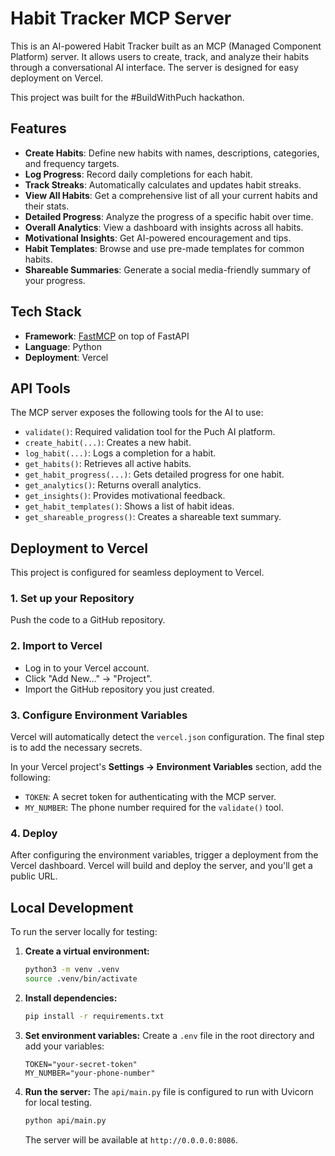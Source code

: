 # Habit Tracker MCP Server

This is an AI-powered Habit Tracker built as an MCP (Managed Component Platform) server. It allows users to create, track, and analyze their habits through a conversational AI interface. The server is designed for easy deployment on Vercel.

This project was built for the #BuildWithPuch hackathon.

## Features

- **Create Habits**: Define new habits with names, descriptions, categories, and frequency targets.
- **Log Progress**: Record daily completions for each habit.
- **Track Streaks**: Automatically calculates and updates habit streaks.
- **View All Habits**: Get a comprehensive list of all your current habits and their stats.
- **Detailed Progress**: Analyze the progress of a specific habit over time.
- **Overall Analytics**: View a dashboard with insights across all habits.
- **Motivational Insights**: Get AI-powered encouragement and tips.
- **Habit Templates**: Browse and use pre-made templates for common habits.
- **Shareable Summaries**: Generate a social media-friendly summary of your progress.

## Tech Stack

- **Framework**: [FastMCP](https://github.com/puch-project/fastmcp) on top of FastAPI
- **Language**: Python
- **Deployment**: Vercel

## API Tools

The MCP server exposes the following tools for the AI to use:

- `validate()`: Required validation tool for the Puch AI platform.
- `create_habit(...)`: Creates a new habit.
- `log_habit(...)`: Logs a completion for a habit.
- `get_habits()`: Retrieves all active habits.
- `get_habit_progress(...)`: Gets detailed progress for one habit.
- `get_analytics()`: Returns overall analytics.
- `get_insights()`: Provides motivational feedback.
- `get_habit_templates()`: Shows a list of habit ideas.
- `get_shareable_progress()`: Creates a shareable text summary.

## Deployment to Vercel

This project is configured for seamless deployment to Vercel.

### 1. Set up your Repository

Push the code to a GitHub repository.

### 2. Import to Vercel

- Log in to your Vercel account.
- Click "Add New..." -> "Project".
- Import the GitHub repository you just created.

### 3. Configure Environment Variables

Vercel will automatically detect the `vercel.json` configuration. The final step is to add the necessary secrets.

In your Vercel project's **Settings -> Environment Variables** section, add the following:

- `TOKEN`: A secret token for authenticating with the MCP server.
- `MY_NUMBER`: The phone number required for the `validate()` tool.

### 4. Deploy

After configuring the environment variables, trigger a deployment from the Vercel dashboard. Vercel will build and deploy the server, and you'll get a public URL.

## Local Development

To run the server locally for testing:

1.  **Create a virtual environment:**
    ```bash
    python3 -m venv .venv
    source .venv/bin/activate
    ```

2.  **Install dependencies:**
    ```bash
    pip install -r requirements.txt
    ```

3.  **Set environment variables:**
    Create a `.env` file in the root directory and add your variables:
    ```
    TOKEN="your-secret-token"
    MY_NUMBER="your-phone-number"
    ```

4.  **Run the server:**
    The `api/main.py` file is configured to run with Uvicorn for local testing.
    ```bash
    python api/main.py
    ```
    The server will be available at `http://0.0.0.0:8086`.
